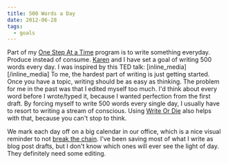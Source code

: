 ```yaml
---
title: 500 Words a Day
date: 2012-06-28
tags:
  - goals
---
```


Part of my [One Step At a Time](http://simpixelated.com/one-step-time/ "One Step at a Time") program is to write something everyday. Produce instead of consume. [Karen](http://www.goofycancook.com) and I have set a goal of writing 500 words every day. I was inspired by this TED talk: \[inline_media\] \[/inline_media\] To me, the hardest part of writing is just getting started. Once you have a topic, writing should be as easy as thinking. The problem for me in the past was that I edited myself too much. I'd think about every word before I wrote/typed it, because I wanted perfection from the first draft. By forcing myself to write 500 words every single day, I usually have to resort to writing a stream of conscious. Using [Write Or Die](http://www.writeordie.com) also helps with that, because you can't stop to think.

We mark each day off on a big calendar in our office, which is a nice visual reminder to not [break the chain](http://lifehacker.com/281626/jerry-seinfelds-productivity-secret). I've been saving most of what I write as blog post drafts, but I don't know which ones will ever see the light of day. They definitely need some editing.
